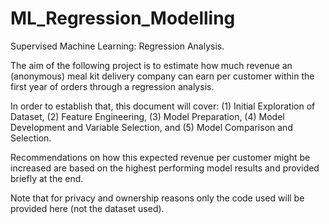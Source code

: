 # ML_Regression_Modelling
Supervised Machine Learning: Regression Analysis.

The aim of the following project is to estimate how much revenue an (anonymous) meal kit delivery company can earn per customer 
within the first year of orders through a regression analysis.  

In order to establish that, this document will cover: 
(1) Initial Exploration of Dataset, 
(2) Feature Engineering, 
(3) Model Preparation, 
(4) Model Development and Variable Selection, and 
(5) Model Comparison and Selection.  

Recommendations on how this expected revenue per customer might be increased are based on the highest performing model results and provided
briefly at the end. 

Note that for privacy and ownership reasons only the code used will be provided here (not the dataset used).
